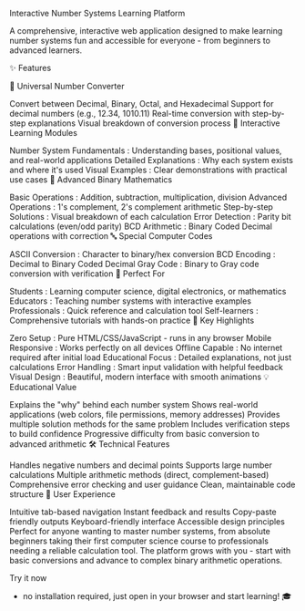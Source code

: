  Interactive Number Systems Learning Platform

A comprehensive, interactive web application designed to make learning number systems fun and accessible for everyone - from beginners to advanced learners.

✨ Features

🔄 
Universal Number Converter

Convert between Decimal, Binary, Octal, and Hexadecimal
Support for decimal numbers (e.g., 12.34, 1010.11)
Real-time conversion with step-by-step explanations
Visual breakdown of conversion process
📖 
Interactive Learning Modules

Number System Fundamentals
: Understanding bases, positional values, and real-world applications
Detailed Explanations
: Why each system exists and where it's used
Visual Examples
: Clear demonstrations with practical use cases
🧮 
Advanced Binary Mathematics

Basic Operations
: Addition, subtraction, multiplication, division
Advanced Operations
: 1's complement, 2's complement arithmetic
Step-by-step Solutions
: Visual breakdown of each calculation
Error Detection
: Parity bit calculations (even/odd parity)
BCD Arithmetic
: Binary Coded Decimal operations with correction
🔤 
Special Computer Codes

ASCII Conversion
: Character to binary/hex conversion
BCD Encoding
: Decimal to Binary Coded Decimal
Gray Code
: Binary to Gray code conversion with verification
🎯 
Perfect For

Students
: Learning computer science, digital electronics, or mathematics
Educators
: Teaching number systems with interactive examples
Professionals
: Quick reference and calculation tool
Self-learners
: Comprehensive tutorials with hands-on practice
🚀 
Key Highlights

Zero Setup
: Pure HTML/CSS/JavaScript - runs in any browser
Mobile Responsive
: Works perfectly on all devices
Offline Capable
: No internet required after initial load
Educational Focus
: Detailed explanations, not just calculations
Error Handling
: Smart input validation with helpful feedback
Visual Design
: Beautiful, modern interface with smooth animations
💡 
Educational Value

Explains the "why" behind each number system
Shows real-world applications (web colors, file permissions, memory addresses)
Provides multiple solution methods for the same problem
Includes verification steps to build confidence
Progressive difficulty from basic conversion to advanced arithmetic
🛠 
Technical Features

Handles negative numbers and decimal points
Supports large number calculations
Multiple arithmetic methods (direct, complement-based)
Comprehensive error checking and user guidance
Clean, maintainable code structure
📱 
User Experience

Intuitive tab-based navigation
Instant feedback and results
Copy-paste friendly outputs
Keyboard-friendly interface
Accessible design principles
Perfect for anyone wanting to master number systems, from absolute beginners taking their first computer science course to professionals needing a reliable calculation tool. The platform grows with you - start with basic conversions and advance to complex binary arithmetic operations.

Try it now
 - no installation required, just open in your browser and start learning! 🎓
